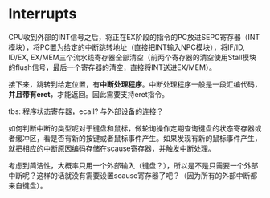 # Interrupts

CPU收到外部的INT信号之后，将正在EX阶段的指令的PC放进SEPC寄存器（INT模块），将PC置为给定的中断跳转地址（直接把INT输入NPC模块），将IF/ID, ID/EX, EX/MEM三个流水线寄存器全部清空（前两个寄存器的清空使用Stall模块的flush信号，最后一个寄存器的清空，直接将INT送进EX/MEM）。

接下来，跳转到给定位置，有**中断处理程序**。中断处理程序一般是一段汇编代码，**并且带有eret**，才能返回。因此需要支持eret指令。

tbs: 程序状态寄存器，ecall? 与外部设备的连接？

如何判断中断的类型呢对于键盘和鼠标，做轮询操作定期查询键盘的状态寄存器或者缓冲区，看是否有新的按键或者鼠标事件产生。如果发现有新的鼠标事件产生，就把相应的中断原因编码存储在scause寄存器，并触发中断处理。

考虑到简洁性，大概率只用一个外部输入（键盘？），所以是不是只需要一个外部中断呢？这样的话就没有需要设置scause寄存器了吧？（因为所有的外部中断都来自键盘）。